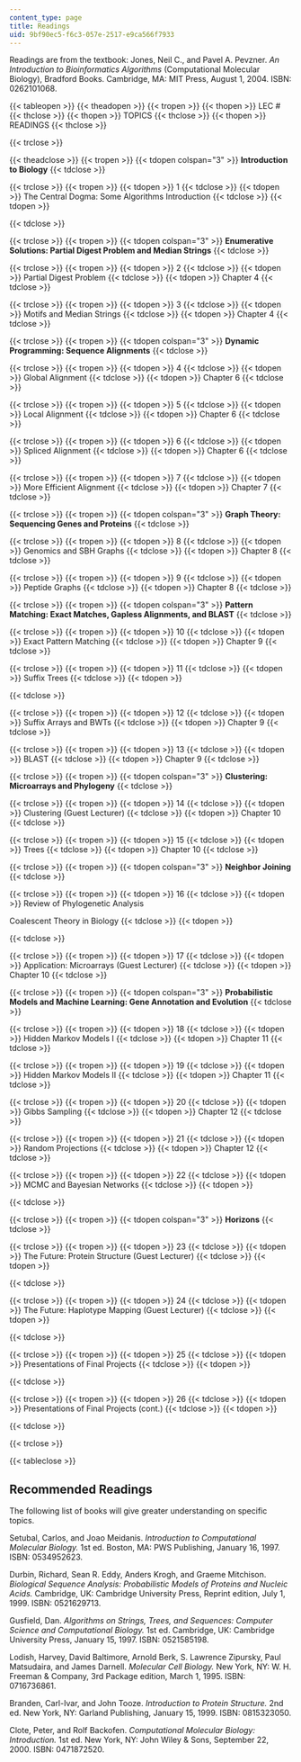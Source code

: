 ```yaml
---
content_type: page
title: Readings
uid: 9bf90ec5-f6c3-057e-2517-e9ca566f7933
---
```


Readings are from the textbook: Jones, Neil C., and Pavel A. Pevzner. _An Introduction to Bioinformatics Algorithms_ (Computational Molecular Biology), Bradford Books. Cambridge, MA: MIT Press, August 1, 2004. ISBN: 0262101068.

{{< tableopen >}}
{{< theadopen >}}
{{< tropen >}}
{{< thopen >}}
LEC #
{{< thclose >}}
{{< thopen >}}
TOPICS
{{< thclose >}}
{{< thopen >}}
READINGS
{{< thclose >}}

{{< trclose >}}

{{< theadclose >}}
{{< tropen >}}
{{< tdopen colspan="3" >}}
**Introduction to Biology**
{{< tdclose >}}

{{< trclose >}}
{{< tropen >}}
{{< tdopen >}}
1
{{< tdclose >}}
{{< tdopen >}}
The Central Dogma: Some Algorithms Introduction
{{< tdclose >}}
{{< tdopen >}}

{{< tdclose >}}

{{< trclose >}}
{{< tropen >}}
{{< tdopen colspan="3" >}}
**Enumerative Solutions: Partial Digest Problem and Median Strings**
{{< tdclose >}}

{{< trclose >}}
{{< tropen >}}
{{< tdopen >}}
2
{{< tdclose >}}
{{< tdopen >}}
Partial Digest Problem
{{< tdclose >}}
{{< tdopen >}}
Chapter 4
{{< tdclose >}}

{{< trclose >}}
{{< tropen >}}
{{< tdopen >}}
3
{{< tdclose >}}
{{< tdopen >}}
Motifs and Median Strings
{{< tdclose >}}
{{< tdopen >}}
Chapter 4
{{< tdclose >}}

{{< trclose >}}
{{< tropen >}}
{{< tdopen colspan="3" >}}
**Dynamic Programming: Sequence Alignments**
{{< tdclose >}}

{{< trclose >}}
{{< tropen >}}
{{< tdopen >}}
4
{{< tdclose >}}
{{< tdopen >}}
Global Alignment
{{< tdclose >}}
{{< tdopen >}}
Chapter 6
{{< tdclose >}}

{{< trclose >}}
{{< tropen >}}
{{< tdopen >}}
5
{{< tdclose >}}
{{< tdopen >}}
Local Alignment
{{< tdclose >}}
{{< tdopen >}}
Chapter 6
{{< tdclose >}}

{{< trclose >}}
{{< tropen >}}
{{< tdopen >}}
6
{{< tdclose >}}
{{< tdopen >}}
Spliced Alignment
{{< tdclose >}}
{{< tdopen >}}
Chapter 6
{{< tdclose >}}

{{< trclose >}}
{{< tropen >}}
{{< tdopen >}}
7
{{< tdclose >}}
{{< tdopen >}}
More Efficient Alignment
{{< tdclose >}}
{{< tdopen >}}
Chapter 7
{{< tdclose >}}

{{< trclose >}}
{{< tropen >}}
{{< tdopen colspan="3" >}}
**Graph Theory: Sequencing Genes and Proteins**
{{< tdclose >}}

{{< trclose >}}
{{< tropen >}}
{{< tdopen >}}
8
{{< tdclose >}}
{{< tdopen >}}
Genomics and SBH Graphs
{{< tdclose >}}
{{< tdopen >}}
Chapter 8
{{< tdclose >}}

{{< trclose >}}
{{< tropen >}}
{{< tdopen >}}
9
{{< tdclose >}}
{{< tdopen >}}
Peptide Graphs
{{< tdclose >}}
{{< tdopen >}}
Chapter 8
{{< tdclose >}}

{{< trclose >}}
{{< tropen >}}
{{< tdopen colspan="3" >}}
**Pattern Matching: Exact Matches, Gapless Alignments, and BLAST**
{{< tdclose >}}

{{< trclose >}}
{{< tropen >}}
{{< tdopen >}}
10
{{< tdclose >}}
{{< tdopen >}}
Exact Pattern Matching
{{< tdclose >}}
{{< tdopen >}}
Chapter 9
{{< tdclose >}}

{{< trclose >}}
{{< tropen >}}
{{< tdopen >}}
11
{{< tdclose >}}
{{< tdopen >}}
Suffix Trees
{{< tdclose >}}
{{< tdopen >}}

{{< tdclose >}}

{{< trclose >}}
{{< tropen >}}
{{< tdopen >}}
12
{{< tdclose >}}
{{< tdopen >}}
Suffix Arrays and BWTs
{{< tdclose >}}
{{< tdopen >}}
Chapter 9
{{< tdclose >}}

{{< trclose >}}
{{< tropen >}}
{{< tdopen >}}
13
{{< tdclose >}}
{{< tdopen >}}
BLAST
{{< tdclose >}}
{{< tdopen >}}
Chapter 9
{{< tdclose >}}

{{< trclose >}}
{{< tropen >}}
{{< tdopen colspan="3" >}}
**Clustering: Microarrays and Phylogeny**
{{< tdclose >}}

{{< trclose >}}
{{< tropen >}}
{{< tdopen >}}
14
{{< tdclose >}}
{{< tdopen >}}
Clustering (Guest Lecturer)
{{< tdclose >}}
{{< tdopen >}}
Chapter 10
{{< tdclose >}}

{{< trclose >}}
{{< tropen >}}
{{< tdopen >}}
15
{{< tdclose >}}
{{< tdopen >}}
Trees
{{< tdclose >}}
{{< tdopen >}}
Chapter 10
{{< tdclose >}}

{{< trclose >}}
{{< tropen >}}
{{< tdopen colspan="3" >}}
**Neighbor Joining**
{{< tdclose >}}

{{< trclose >}}
{{< tropen >}}
{{< tdopen >}}
16
{{< tdclose >}}
{{< tdopen >}}
Review of Phylogenetic Analysis  
  
Coalescent Theory in Biology
{{< tdclose >}}
{{< tdopen >}}

{{< tdclose >}}

{{< trclose >}}
{{< tropen >}}
{{< tdopen >}}
17
{{< tdclose >}}
{{< tdopen >}}
Application: Microarrays (Guest Lecturer)
{{< tdclose >}}
{{< tdopen >}}
Chapter 10
{{< tdclose >}}

{{< trclose >}}
{{< tropen >}}
{{< tdopen colspan="3" >}}
**Probabilistic Models and Machine Learning: Gene Annotation and Evolution**
{{< tdclose >}}

{{< trclose >}}
{{< tropen >}}
{{< tdopen >}}
18
{{< tdclose >}}
{{< tdopen >}}
Hidden Markov Models I
{{< tdclose >}}
{{< tdopen >}}
Chapter 11
{{< tdclose >}}

{{< trclose >}}
{{< tropen >}}
{{< tdopen >}}
19
{{< tdclose >}}
{{< tdopen >}}
Hidden Markov Models II
{{< tdclose >}}
{{< tdopen >}}
Chapter 11
{{< tdclose >}}

{{< trclose >}}
{{< tropen >}}
{{< tdopen >}}
20
{{< tdclose >}}
{{< tdopen >}}
Gibbs Sampling
{{< tdclose >}}
{{< tdopen >}}
Chapter 12
{{< tdclose >}}

{{< trclose >}}
{{< tropen >}}
{{< tdopen >}}
21
{{< tdclose >}}
{{< tdopen >}}
Random Projections
{{< tdclose >}}
{{< tdopen >}}
Chapter 12
{{< tdclose >}}

{{< trclose >}}
{{< tropen >}}
{{< tdopen >}}
22
{{< tdclose >}}
{{< tdopen >}}
MCMC and Bayesian Networks
{{< tdclose >}}
{{< tdopen >}}

{{< tdclose >}}

{{< trclose >}}
{{< tropen >}}
{{< tdopen colspan="3" >}}
**Horizons**
{{< tdclose >}}

{{< trclose >}}
{{< tropen >}}
{{< tdopen >}}
23
{{< tdclose >}}
{{< tdopen >}}
The Future: Protein Structure (Guest Lecturer)
{{< tdclose >}}
{{< tdopen >}}

{{< tdclose >}}

{{< trclose >}}
{{< tropen >}}
{{< tdopen >}}
24
{{< tdclose >}}
{{< tdopen >}}
The Future: Haplotype Mapping (Guest Lecturer)
{{< tdclose >}}
{{< tdopen >}}

{{< tdclose >}}

{{< trclose >}}
{{< tropen >}}
{{< tdopen >}}
25
{{< tdclose >}}
{{< tdopen >}}
Presentations of Final Projects
{{< tdclose >}}
{{< tdopen >}}

{{< tdclose >}}

{{< trclose >}}
{{< tropen >}}
{{< tdopen >}}
26
{{< tdclose >}}
{{< tdopen >}}
Presentations of Final Projects (cont.)
{{< tdclose >}}
{{< tdopen >}}

{{< tdclose >}}

{{< trclose >}}

{{< tableclose >}}

Recommended Readings
--------------------

The following list of books will give greater understanding on specific topics.

Setubal, Carlos, and Joao Meidanis. _Introduction to Computational Molecular Biology._ 1st ed. Boston, MA: PWS Publishing, January 16, 1997. ISBN: 0534952623.

Durbin, Richard, Sean R. Eddy, Anders Krogh, and Graeme Mitchison. _Biological Sequence Analysis: Probabilistic Models of Proteins and Nucleic Acids._ Cambridge, UK: Cambridge University Press, Reprint edition, July 1, 1999. ISBN: 0521629713.

Gusfield, Dan. _Algorithms on Strings, Trees, and Sequences: Computer Science and Computational Biology._ 1st ed. Cambridge, UK: Cambridge University Press, January 15, 1997. ISBN: 0521585198.

Lodish, Harvey, David Baltimore, Arnold Berk, S. Lawrence Zipursky, Paul Matsudaira, and James Darnell. _Molecular Cell Biology._ New York, NY: W. H. Freeman & Company, 3rd Package edition, March 1, 1995. ISBN: 0716736861.

Branden, Carl-Ivar, and John Tooze. _Introduction to Protein Structure._ 2nd ed. New York, NY: Garland Publishing, January 15, 1999. ISBN: 0815323050.

Clote, Peter, and Rolf Backofen. _Computational Molecular Biology: Introduction._ 1st ed. New York, NY: John Wiley & Sons, September 22, 2000. ISBN: 0471872520.